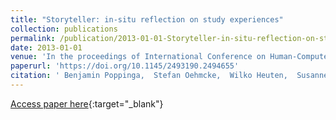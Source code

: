 ```yaml
---
title: "Storyteller: in-situ reflection on study experiences"
collection: publications
permalink: /publication/2013-01-01-Storyteller-in-situ-reflection-on-study-experiences
date: 2013-01-01
venue: 'In the proceedings of International Conference on Human-Computer Interaction with Mobile Devices and Services (MobileHCI)'
paperurl: 'https://doi.org/10.1145/2493190.2494655'
citation: ' Benjamin Poppinga,  Stefan Oehmcke,  Wilko Heuten,  Susanne Boll, &quot;Storyteller: in-situ reflection on study experiences.&quot; In the proceedings of International Conference on Human-Computer Interaction with Mobile Devices and Services (MobileHCI), 2013.'
---
```

[Access paper here](https://doi.org/10.1145/2493190.2494655){:target="_blank"}
